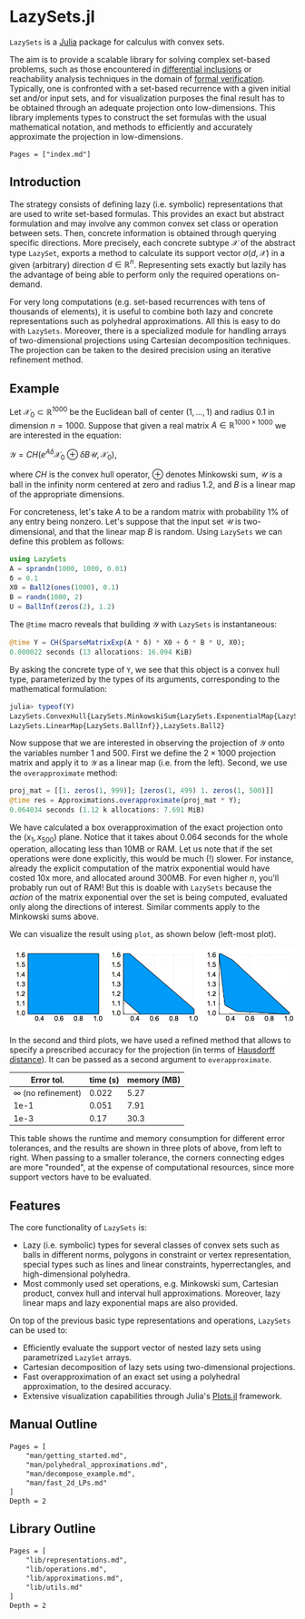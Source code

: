# LazySets.jl

`LazySets` is a [Julia](http://julialang.org) package for calculus with
convex sets.

The aim is to provide a scalable library for solving complex set-based
problems, such as those encountered in [differential inclusions](https://en.wikipedia.org/wiki/Differential_inclusion)
or reachability analysis techniques in the domain of [formal verification](https://en.wikipedia.org/wiki/Formal_verification).
Typically, one is confronted with a set-based recurrence with a given initial set and/or
input sets, and for visualization purposes the final result has to be obtained through an
adequate projection onto low-dimensions. This library implements types to construct
the set formulas with the usual mathematical notation, and methods to efficiently
and accurately approximate the projection in low-dimensions.

```@contents
Pages = ["index.md"]
```

## Introduction

The strategy consists of defining lazy (i.e. symbolic) representations that are used
to write set-based formulas. This provides an exact but abstract formulation and may involve any common convex set
class or operation between sets. Then, concrete information is obtained through querying specific directions.
More precisely, each concrete subtype $\mathcal{X}$ of the abstract type `LazySet`,
exports a method to calculate its support vector $\sigma(d, \mathcal{X})$ in a given (arbitrary) direction
$d \in \mathbb{R}^n$. Representing sets exactly but lazily has the advantage of being
able to perform only the required operations on-demand.

For very long computations (e.g. set-based recurrences with tens of thousands of elements),
it is useful to combine both lazy and concrete representations such as polyhedral approximations.
All this is easy to do with `LazySets`. Moreover, there is a specialized module for handling
arrays of two-dimensional projections using Cartesian decomposition techniques. The projection
can be taken to the desired precision using an iterative refinement method.

## Example

Let $\mathcal{X}_0 \subset \mathbb{R}^{1000}$ be the Euclidean ball of center
$(1, \ldots, 1)$ and radius $0.1$ in dimension $n=1000$. Suppose that given a real matrix
$A \in \mathbb{R}^{1000 \times 1000}$ we are interested in the equation:

$\mathcal{Y} = CH(e^{A δ} \mathcal{X}_0 ⊕ δ B\mathcal{U}, \mathcal{X}_0),$

where $CH$ is the convex hull operator, $⊕$ denotes Minkowski sum,
$\mathcal{U}$ is a ball in the infinity norm centered at zero and radius $1.2$,
and $B$ is a linear map of the appropriate dimensions.

For concreteness, let's take $A$ to be a random matrix with probability $1\%$ of any entry being nonzero.
Let's suppose that the input set $\mathcal{U}$ is two-dimensional, and that the linear map $B$ is random.
Using `LazySets` we can define this problem as follows:

```julia
using LazySets
A = sprandn(1000, 1000, 0.01)
δ = 0.1
X0 = Ball2(ones(1000), 0.1)
B = randn(1000, 2)
U = BallInf(zeros(2), 1.2)
```

The `@time` macro reveals that building $\mathcal{Y}$ with
`LazySets` is instantaneous:

```julia
@time Y = CH(SparseMatrixExp(A * δ) * X0 + δ * B * U, X0);
0.000022 seconds (13 allocations: 16.094 KiB)
```

By asking the concrete type of `Y`, we see that this object is a convex hull type,
parameterized by the types of its arguments, corresponding to the mathematical formulation:

```julia
julia> typeof(Y)
LazySets.ConvexHull{LazySets.MinkowskiSum{LazySets.ExponentialMap{LazySets.Ball2},
LazySets.LinearMap{LazySets.BallInf}},LazySets.Ball2}
```

Now suppose that we are interested in observing the projection of $\mathcal{Y}$ onto
the variables number 1 and 500. First we define the $2×1000$ projection matrix and apply it to $\mathcal{Y}$
as a linear map (i.e. from the left). Second, we use the `overapproximate` method:

```julia
proj_mat = [[1. zeros(1, 999)]; [zeros(1, 499) 1. zeros(1, 500)]]
@time res = Approximations.overapproximate(proj_mat * Y);
0.064034 seconds (1.12 k allocations: 7.691 MiB)
```

We have calculated a box overapproximation of the exact projection onto the $(x_1, x_{500})$ plane.
Notice that it takes about 0.064 seconds for the whole operation, allocating less than
10MB or RAM. Let us note that if the set operations were done explicitly,
this would be much (!) slower. For instance, already the explicit computation of the matrix exponential would
have costed 10x more, and allocated around 300MB. For even higher $n$,
you'll probably run out of RAM! But this is doable with `LazySets` because the *action* of the matrix exponential over the set
is being computed, evaluated only along the directions of interest.
Similar comments apply to the Minkowski sums above.

We can visualize the result using `plot`, as shown below (left-most plot).

![assets/example_ch.png](assets/example_ch.png)

In the second and third plots, we have used a refined method that allows to specify a prescribed accuracy
for the projection (in terms of [Hausdorff distance](https://en.wikipedia.org/wiki/Hausdorff_distance)).
It can be passed as a second argument to `overapproximate`. 

|Error tol.|time (s)|memory (MB)|
|------|------|------|
|∞ (no refinement)|0.022|5.27|
|1e-1|0.051|7.91|
|1e-3|0.17|30.3|

This table shows the runtime and memory consumption for different error tolerances,
and the results are shown in three plots of above, from left to right. When passing
to a smaller tolerance, the corners connecting edges are more "rounded", at the expense
of computational resources, since more support vectors have to be evaluated.

## Features

The core functionality of `LazySets` is:

- Lazy (i.e. symbolic) types for several classes of convex sets such as
  balls in different norms, polygons in constraint or vertex representation,
  special types such as lines and linear constraints, hyperrectangles, and
  high-dimensional polyhedra.
- Most commonly used set operations, e.g. Minkowski sum, Cartesian product,
  convex hull and interval hull approximations. Moreover, lazy linear maps and
  lazy exponential maps are also provided.

On top of the previous basic type representations and operations, `LazySets`
can be used to:

- Efficiently evaluate the support vector of nested lazy sets using parametrized `LazySet` arrays.
- Cartesian decomposition of lazy sets using two-dimensional projections.
- Fast overapproximation of an exact set using a polyhedral
  approximation, to the desired accuracy.
- Extensive visualization capabilities through Julia's
  [Plots.jl](http://docs.juliaplots.org/latest/) framework.

## Manual Outline

```@contents
Pages = [
    "man/getting_started.md",
    "man/polyhedral_approximations.md",
    "man/decompose_example.md",
    "man/fast_2d_LPs.md"
]
Depth = 2
```

## Library Outline

```@contents
Pages = [
    "lib/representations.md",
    "lib/operations.md",
    "lib/approximations.md",
    "lib/utils.md"
]
Depth = 2
```
